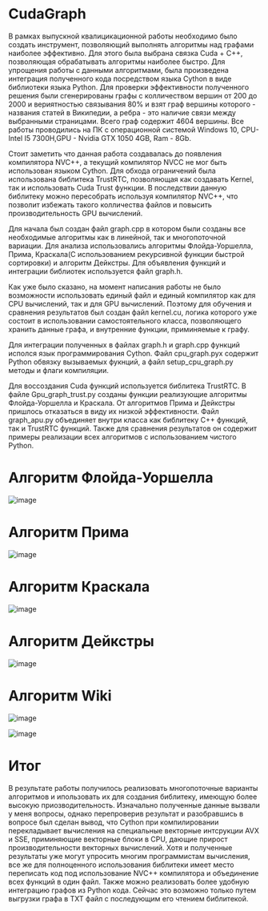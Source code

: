 # CudaGraph

В рамках выпускной квалицикационной работы необходимо было создать инструмент, позволяющий выполнять алгоритмы над графами наиболее эффективно. Для этого была выбрана связка Сuda + C++, позволяющая обрабатывать алгоритмы наиболее быстро. Для упрощения работы с данными алгоритмами, была произведена интеграция полученного кода посредством языка Cython в виде библиотеки языка Python. Для проверки эффективности полученного решения были сгенерированы графы с колличеством вершин от 200 до 2000 и вериятностью связывания 80% и взят граф вершины которого - названия статей в Википедии, а ребра - это наличие связи между выбранными страницами. Всего граф содержит 4604 вершины. Все работы проводились на ПК с операционной системой Windows 10, CPU-Intel I5 7300H,GPU - Nvidia GTX 1050 4GB, Ram - 8Gb. 

Стоит заметить что данная работа создавалась до появления компилятора NVC++, а текущий компилятор NVCC не мог быть использован языком Cython. Для обхода ограничений была использована библитека TrustRTC, позволяющая как создавать Kernel, так и использовать Cuda Trust функции. В последствии данную библитеку можно пересобрать используя компилятор NVC++, что позволит избежать такого колличества файлов и повысить производительность GPU вычислений.

Для начала был создан файл graph.cpp в котором были созданы все необходимые алгоритмы как в линейной, так и многопоточной вариации. Для анализа использовались алгоритмы Флойда-Уоршелла, Прима, Краскала(С использованием рекурсивной функции быстрой сортировки) и алгоритм Дейкстры. Для объявления функций и интеграции библиотек используется файл graph.h.

Как уже было сказано, на момент написания работы не было возможности использовать единый файл и единый компилятор как для CPU вычислений, так и для GPU вычислений. Поэтому для обучения и сравнения результатов был создан файл kernel.cu, логика которого уже состоит в использовании самостоятельного класса, позволяющего хранить данные графа, и внутренние функции, приминяемые к графу.

Для интеграции полученных в файлах graph.h и graph.cpp функций исполся язык программирования Cython. Файл cpu_graph.pyx содержит Python обвязку вызываемых фукнций, а файл setup_cpu_graph.py методы и флаги компиляции.

Для воссоздания Cuda функций используется библитека TrustRTC. В файле Gpu_graph_trust.py созданы функции реализующие алгоритмы Флойда-Уоршелла и Краскала. От алгоритмов Прима и Дейкстры пришлось отказаться в виду их низкой эффективности. Файл graph_apu.py объединяет внутри класса как библитеку С++ функций, так и TrustRTC функций. Также для сравнения результатов он содержит примеры реализации всех алгоритмов с использованием чистого Python.

# Алгоритм Флойда-Уоршелла

![image](https://user-images.githubusercontent.com/87370709/126149042-66d8a1e9-5922-4996-a0b8-db27f9f18159.png)

# Алгоритм Прима

![image](https://user-images.githubusercontent.com/87370709/126149153-4a8f5caa-88ff-426b-8afd-0c1841b10ffc.png)

# Алгоритм Краскала

![image](https://user-images.githubusercontent.com/87370709/126149263-4b426bcf-d5ce-49b9-ba4e-cc64968a506b.png)


# Алгоритм Дейкстры

![image](https://user-images.githubusercontent.com/87370709/126149330-53ac8645-458e-462c-9ad1-9a71d507f587.png)

# Алгоритм Wiki

![image](https://user-images.githubusercontent.com/87370709/126149417-8770f525-0833-4a4b-af36-56feb985edb7.png)

![image](https://user-images.githubusercontent.com/87370709/126149452-9f5bd5f9-56eb-472f-b882-935648075217.png)

# Итог

В результате работы получилось реализовать многопоточные варианты алгоритмов и ипользовать их для создания библитеку, имеющую более высокую приозводительность. Изначально полученные данные вызвали у меня вопросы, однако перепроверив результат и разобравшись в вопросе был сделан вывод, что Cython при компилировании перекладывает вычисления на специальные векторные интсрукции AVX и SSE, приминяющие векторные блоки в CPU, дающие прирост производительности векторных вычислений. Хотя и полученные результаты уже могут упросить многим программистам вычисления, все же для полноценного использования библитеки имеет место переписать код под использование NVC++ компилятора и объединение всех функций в один файл. Также можно реализовать более удобную интеграцию графов из Python кода. Сейчас это возможно только путем выгрузки графа в TXT файл с последующим его чтением библитекой. 


